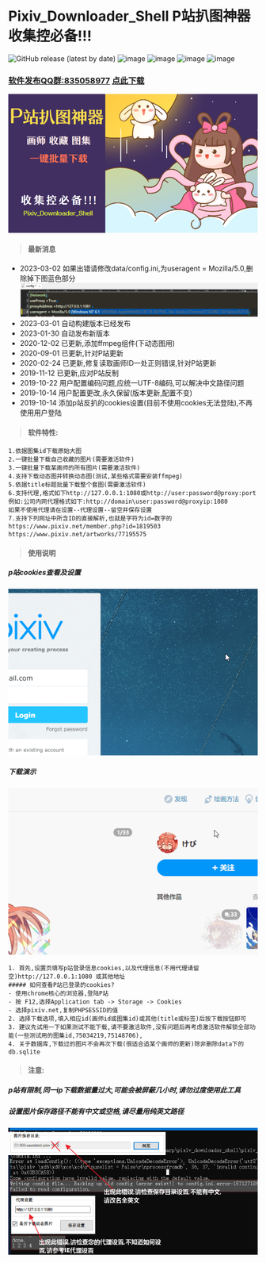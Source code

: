 # Pixiv_Downloader_Shell P站扒图神器 收集控必备!!!

![GitHub release (latest by date)](https://img.shields.io/github/v/release/nolandra58/pixiv_downloader_shell?display_name=tag&label=%E6%9C%80%E6%96%B0%E7%89%88%E6%9C%AC)  ![image](https://img.shields.io/badge/官方QQ群-835058977-ff69b4?style=flat&logo=tencent-qq)  ![image](https://img.shields.io/badge/.NET-4.5.2-brightgreen?style=flat&logo=.net) ![image](https://img.shields.io/badge/windows/xp/7/8/10-x86/x64-blue?style=flat&logo=windows) ![image](https://github.com/nolandra58/pixiv_downloader_shell/actions/workflows/auto-build-PDS%20copy.yml/badge.svg)
### [软件发布QQ群:835058977](https://shang.qq.com/wpa/qunwpa?idkey=69768c27d90b3aa4550e63df7d8b1cd65c581663cd4858c0a0f8fbdc8553c174) [点此下载](https://github.com/nolandra58/pixiv_downloader_shell/releases/latest)
![](img/P站扒图神器_封面.png)
>#### 最新消息

- 2023-03-02 如果出错请修改data/config.ini,为useragent = Mozilla/5.0,删除掉下图蓝色部分
![image](img/useragent_fixed.png)
- 2023-03-01 自动构建版本已经发布
- 2023-01-30 自动发布新版本
- 2020-12-02 已更新,添加ffmpeg组件(下动态图用)
- 2020-09-01 已更新,针对P站更新
- 2020-02-24 已更新,修复读取画师ID一处正则错误,针对P站更新
- 2019-11-12 已更新,应对P站反制
- 2019-10-22 用户配置编码问题,应统一UTF-8编码,可以解决中文路径问题
- 2019-10-14 用户配置更改,永久保留(版本更新,配置不变)
- 2019-10-14 添加p站反扒的cookies设置(目前不使用cookies无法登陆),不再使用用户登陆

>#### 软件特性:
```
1.依据图集id下载原始大图
2.一键批量下载自己收藏的图片(需要激活软件)
3.一键批量下载某画师的所有图片(需要激活软件)
4.支持下载动态图并转换动态图(测试,某些格式需要安装ffmpeg)
5.依据title标题批量下载整个套图(需要激活软件)
6.支持代理,格式如下http://127.0.0.1:1080或http://user:password@proxy:port
例如:公司内网代理格式如下:http://domain\user:password@proxyip:1080
如果不使用代理请在设置--代理设置--留空并保存设置
7.支持下列网址中所含ID的直接解析,也就是字符为id=数字的
https://www.pixiv.net/member.php?id=1819503
https://www.pixiv.net/artworks/77195575
```
>#### 使用说明
##### p站cookies查看及设置
![](img/pixiv_cookies_查看方法4.gif)
##### 下载演示
![](img/使用方法.gif)
```
1. 首先,设置页填写p站登录信息cookies,以及代理信息(不用代理请留空)http://127.0.0.1:1080 或其他地址
##### 如何查看P站已登录的cookies?
- 使用chrome核心的浏览器,登陆P站
- 按 F12,选择Application tab -> Storage -> Cookies
- 选择pixiv.net,复制PHPSESSID的值
2. 选择下载选项,填入相应id(画师id或图集id)或其他(title或标签)后按下载按钮即可
3. 建议先试用一下如果测试不能下载,请不要激活软件,没有问题后再考虑激活软件解锁全部功能(一些测试用的图集id,75034219,75148706),
4. 关于数据库,下载过的图片不会再次下载(很适合追某个画师的更新)除非删除data下的db.sqlite
```
>#### 注意:
##### p站有限制,同一ip下载数据量过大,可能会被屏蔽几小时,请勿过度使用此工具
##### 设置图片保存路径不能有中文或空格,请尽量用纯英文路径
![](img/图像%2021.png)
